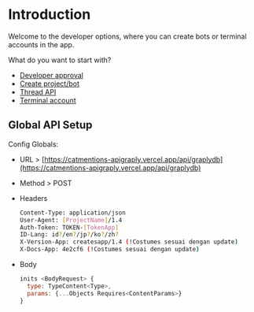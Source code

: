 # Introduction

Welcome to the developer options, where you can create bots or terminal accounts in the app.

What do you want to start with?

- [Developer approval](./approval-as-developer.md)
- [Create project/bot](./create-your-own-bot.md)
- [Thread API](./api/thread.md)
- [Terminal account](./api/terminal-account.md)

## Global API Setup

Config Globals:

- URL > [https://catmentions-apigraply.vercel.app/api/graplydb](https://catmentions-apigraply.vercel.app/api/graplydb)
- Method > POST
- Headers

  ```bash
  Content-Type: application/json
  User-Agent: [ProjectName]/1.4
  Auth-Token: TOKEN-[TokenApp]
  ID-Lang: id?/en?/jp?/ko?/zh?
  X-Version-App: createsapp/1.4 (!Costumes sesuai dengan update)
  X-Docs-App: 4e2cf6 (!Costumes sesuai dengan update)
  ```

- Body

  ```js
  inits <BodyRequest> {
    type: TypeContent<Type>,
    params: {...Objects Requires<ContentParams>}
  }
  ```

